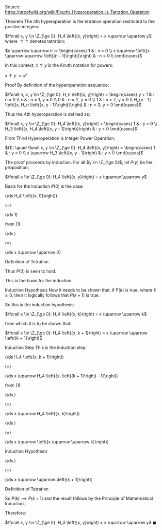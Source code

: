 # 

Source: https://proofwiki.org/wiki/Fourth_Hyperoperation_is_Tetration_Operation



Theorem
The $4$th hyperoperation is the tetration operation restricted to the positive integers:

$\forall x, y \in \Z_{\ge 0}: H_4 \left({x, y}\right) = x \uparrow \uparrow y$
where $\uparrow \uparrow$ denotes tetration:

$x \uparrow \uparrow n := \begin{cases}
1 & : n = 0 \\
x \uparrow \left({x \uparrow \uparrow \left({n - 1}\right)}\right) & : n > 0 \\
\end{cases}$

In this context, $x \uparrow y$ is the Knuth notation for powers:

$x \uparrow y := x^y$


Proof
By definition of the hyperoperation sequence:

$\forall n, x, y \in \Z_{\ge 0}: H_n \left({x, y}\right) = \begin{cases}
y + 1 & : n = 0 \\
x & : n = 1, y = 0 \\
0 & : n = 2, y = 0 \\
1 & : n > 2, y = 0 \\
H_{n - 1} \left({x, H_n \left({x, y - 1}\right)}\right) & : n > 0, y > 0 \end{cases}$

Thus the $4$th hyperoperation is defined as:

$\forall x, y \in \Z_{\ge 0}: H_4 \left({x, y}\right) = \begin{cases}
1 & : y = 0 \\
H_3 \left({x, H_4 \left({x, y - 1}\right)}\right) & : y > 0 \end{cases}$

From Third Hyperoperation is Integer Power Operation:

$(1): \quad \forall x, y \in \Z_{\ge 0}: H_4 \left({x, y}\right) = \begin{cases}
1 & : y = 0 \\
x \uparrow H_3 \left({x, y - 1}\right) & : y > 0 \end{cases}$

The proof proceeds by induction.
For all $y \in \Z_{\ge 0}$, let $P \left({y}\right)$ be the proposition:

$\forall x \in \Z_{\ge 0}: H_4 \left({x, y}\right) = x \uparrow \uparrow y$


Basis for the Induction
$P \left({0}\right)$ is the case:














\(\ds H_4 \left({x, 0}\right)\)

\(=\)







\(\ds 1\)





from $(1)$














\(\ds \)

\(=\)







\(\ds x \uparrow \uparrow 0\)





Definition of Tetration




Thus $P \left({0}\right)$ is seen to hold.

This is the basis for the induction.


Induction Hypothesis
Now it needs to be shown that, if $P \left({k}\right)$ is true, where $k \ge 0$, then it logically follows that $P \left({k + 1}\right)$ is true.

So this is the induction hypothesis:

$\forall x \in \Z_{\ge 0}: H_4 \left({x, k}\right) = x \uparrow \uparrow k$

from which it is to be shown that:

$\forall x \in \Z_{\ge 0}: H_4 \left({x, k + 1}\right) = x \uparrow \uparrow \left({k + 1}\right)$


Induction Step
This is the induction step:















\(\ds H_4 \left({x, k + 1}\right)\)

\(=\)







\(\ds x \uparrow H_4 \left({x, \left({k + 1}\right) - 1}\right)\)





from $(1)$














\(\ds \)

\(=\)







\(\ds x \uparrow H_4 \left({x, k}\right)\)




















\(\ds \)

\(=\)







\(\ds x \uparrow \left({x \uparrow \uparrow k}\right)\)





Induction Hypothesis














\(\ds \)

\(=\)







\(\ds x \uparrow \uparrow \left({k + 1}\right)\)





Definition of Tetration



So $P \left({k}\right) \implies P \left({k + 1}\right)$ and the result follows by the Principle of Mathematical Induction.

Therefore:

$\forall x, y \in \Z_{\ge 0}: H_3 \left({x, y}\right) = x \uparrow \uparrow y$
$\blacksquare$





